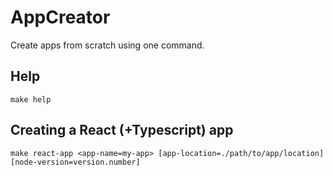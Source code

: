# AppCreator

Create apps from scratch using one command.

## Help
```shell
make help
```

## Creating a React (+Typescript) app

```shell
make react-app <app-name=my-app> [app-location=./path/to/app/location] [node-version=version.number]
```

<!--
[TODO]
## Creating a modular Node app

```shell
make node-app app-name ./path/to/app/location
```

### Requirements

- Docker
- Visual Studio Code
- Dev Containers extension

That's it. Here the full [Dev Containers tutorial](https://code.visualstudio.com/docs/devcontainers/tutorial)
 -->

